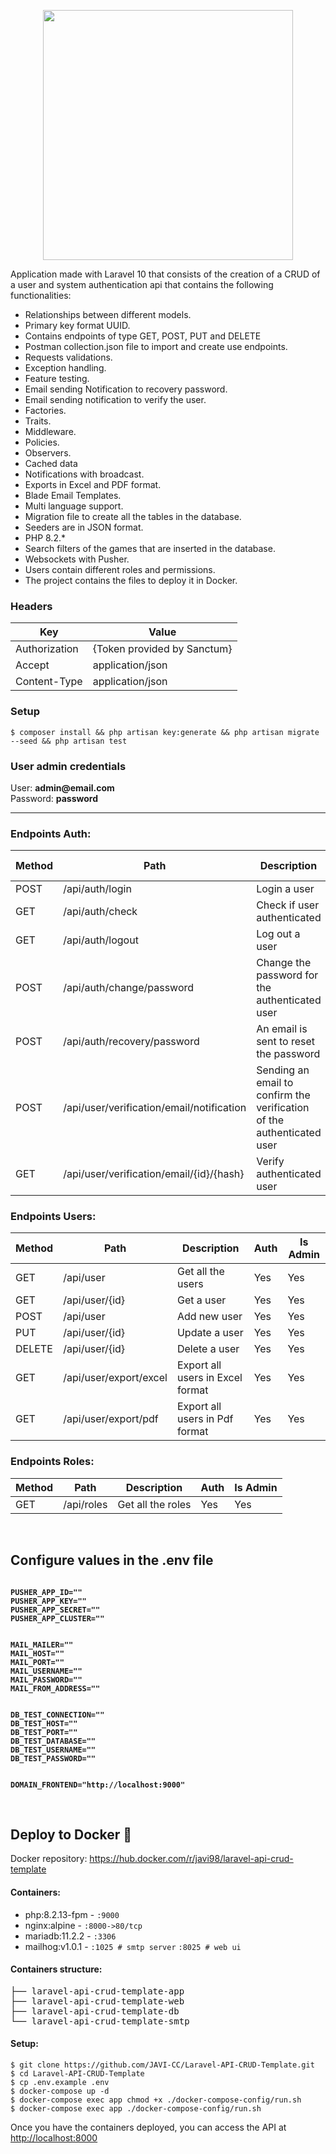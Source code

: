 <p align="center"><img src="https://raw.githubusercontent.com/laravel/art/master/logo-lockup/5%20SVG/2%20CMYK/1%20Full%20Color/laravel-logolockup-cmyk-red.svg" width="400"></p>

<span>Application made with Laravel 10 that consists of the creation of a CRUD of a user and system authentication api that contains the following functionalities:</span>
<ul>
  <li>Relationships between different models.</li>
  <li>Primary key format UUID.</li>
  <li>Contains endpoints of type GET, POST, PUT and DELETE</li>
  <li>Postman collection.json file to import and create use endpoints.</li>
  <li>Requests validations.</li>
  <li>Exception handling.</li>
  <li>Feature testing.</li>
  <li>Email sending Notification to recovery password.</li>
  <li>Email sending notification to verify the user.</li>
  <li>Factories.</li>
  <li>Traits.</li>
  <li>Middleware.</li>
  <li>Policies.</li>
  <li>Observers.</li>
  <li>Cached data</li>
  <li>Notifications with broadcast.</li>
  <li>Exports in Excel and PDF format.</li>
  <li>Blade Email Templates.</li>
  <li>Multi language support.</li>
  <li>Migration file to create all the tables in the database.</li>
  <li>Seeders are in JSON format.</li>
  <li>PHP 8.2.*</li>
  <li>Search filters of the games that are inserted in the database.</li>
  <li>Websockets with Pusher.</li>
  <li>Users contain different roles and permissions.</li>
  <li>The project contains the files to deploy it in Docker.</li> 
</ul> 

<h3>Headers</h3>
<table>
<thead>
<tr>
<th>Key</th>
<th>Value</th>
</tr>
</thead>
<tbody>
<tr>
<td>Authorization</td>
<td>{Token provided by Sanctum}</td>
</tr>
<tr>
<td>Accept</td>
<td>application/json</td>
</tr>
<tr>
<td>Content-Type</td>
<td>application/json</td>
</tr>
</tbody>
</table>

<h3>Setup</h3>
<pre>
<code>$ composer install && php artisan key:generate && php artisan migrate --seed && php artisan test</code>
</pre>

<h3>User admin credentials</h3>
<span>User: <b>admin@email.com</b></span><br>
<span>Password: <b>password</b></span>

<hr>

<h3>Endpoints Auth:</h3>
<table>
<thead>
<tr>
<th>Method</th>
<th>Path</th>
<th>Description</th>
<th>Auth</th>
<th>Is Admin</th>
</tr>
</thead>
<tbody>
<tr>
<td>POST</td>
<td>/api/auth/login</td>
<td>Login a user</td>
<td>No</td>
<td>No</td>
</tr>
<tr>
<td>GET</td>
<td>/api/auth/check</td>
<td>Check if user authenticated</td>
<td>Yes</td>
<td>No</td>
</tr>
<tr>
<td>GET</td>
<td>/api/auth/logout</td>
<td>Log out a user</td>
<td>Yes</td>
<td>No</td>
</tr>
<tr>
<td>POST</td>
<td>/api/auth/change/password</td>
<td>Change the password for the authenticated user</td>
<td>Yes</td>
<td>No</td>
</tr>
<tr>
<td>POST</td>
<td>/api/auth/recovery/password</td>
<td>An email is sent to reset the password</td>
<td>No</td>
<td>No</td>
</tr>
<tr>
<td>POST</td>
<td>/api/user/verification/email/notification</td>
<td>Sending an email to confirm the verification of the authenticated user</td>
<td>Yes</td>
<td>No</td>
</tr>
<tr>
<td>GET</td>
<td>/api/user/verification/email/{id}/{hash}</td>
<td>Verify authenticated user</td>
<td>Yes</td>
<td>No</td>
</tr>
</tbody>
</table>

<h3>Endpoints Users:</h3>
<table>
<thead>
<tr>
<th>Method</th>
<th>Path</th>
<th>Description</th>
<th>Auth</th>
<th>Is Admin</th>
</tr>
</thead>
<tbody>
<tr>
<td>GET</td>
<td>/api/user</td>
<td>Get all the users</td>
<td>Yes</td>
<td>Yes</td>
</tr>
<tr>
<td>GET</td>
<td>/api/user/{id}</td>
<td>Get a user</td>
<td>Yes</td>
<td>Yes</td>
</tr>
<tr>
<td>POST</td>
<td>/api/user</td>
<td>Add new user</td>
<td>Yes</td>
<td>Yes</td>
</tr>
<tr>
<td>PUT</td>
<td>/api/user/{id}</td>
<td>Update a user</td>
<td>Yes</td>
<td>Yes</td>
</tr>
<tr>
<td>DELETE</td>
<td>/api/user/{id}</td>
<td>Delete a user</td>
<td>Yes</td>
<td>Yes</td>
</tr>
<tr>
<td>GET</td>
<td>/api/user/export/excel</td>
<td>Export all users in Excel format</td>
<td>Yes</td>
<td>Yes</td>
</tr>
<tr>
<td>GET</td>
<td>/api/user/export/pdf</td>
<td>Export all users in Pdf format</td>
<td>Yes</td>
<td>Yes</td>
</tr>
</tbody>
</table>

<h3>Endpoints Roles:</h3>
<table>
<thead>
<tr>
<th>Method</th>
<th>Path</th>
<th>Description</th>
<th>Auth</th>
<th>Is Admin</th>
</tr>
</thead>
<tbody>
<tr>
<td>GET</td>
<td>/api/roles</td>
<td>Get all the roles</td>
<td>Yes</td>
<td>Yes</td>
</tr>
</tbody>
</table>

<br>

<h2>Configure values in the .env file</h2>
<pre><code>
<strong>PUSHER_APP_ID=""</strong>
<strong>PUSHER_APP_KEY=""</strong>
<strong>PUSHER_APP_SECRET=""</strong>
<strong>PUSHER_APP_CLUSTER=""</strong>
</code></pre>

<pre><code>
<strong>MAIL_MAILER=""</strong>
<strong>MAIL_HOST=""</strong>
<strong>MAIL_PORT=""</strong>
<strong>MAIL_USERNAME=""</strong>
<strong>MAIL_PASSWORD=""</strong>
<strong>MAIL_FROM_ADDRESS=""</strong>
</code></pre>

<pre><code>
<strong>DB_TEST_CONNECTION=""</strong>
<strong>DB_TEST_HOST=""</strong>
<strong>DB_TEST_PORT=""</strong>
<strong>DB_TEST_DATABASE=""</strong>
<strong>DB_TEST_USERNAME=""</strong>
<strong>DB_TEST_PASSWORD=""</strong>
</code></pre>

<pre><code>
<strong>DOMAIN_FRONTEND="http://localhost:9000"</strong>
</code></pre>

<br>

<h2>Deploy to Docker <g-emoji class="g-emoji" alias="whale" fallback-src="https://github.githubassets.com/images/icons/emoji/unicode/1f433.png">🐳</g-emoji></h2>

<span>Docker repository: <a href="https://hub.docker.com/r/javi98/laravel-api-crud-template" target="_blank">https://hub.docker.com/r/javi98/laravel-api-crud-template</a></span>

<h4>Containers:</h4>
<ul>
<li><span>php:8.2.13-fpm</span> - <code>:9000</code></li>
<li><span>nginx:alpine</span> - <code>:8000->80/tcp</code></li>
<li><span>mariadb:11.2.2</span> - <code>:3306</code></li>
<li><span>mailhog:v1.0.1</span> - <code>:1025 # smtp server</code> <code>:8025 # web ui</code></li>
</ul>

<h4>Containers structure:</h4>
<div class="highlight highlight-source-shell"><pre>├── laravel-api-crud-template-app
├── laravel-api-crud-template-web
├── laravel-api-crud-template-db
└── laravel-api-crud-template-smtp</pre></div>

<h4>Setup:</h4>
<pre>
<code>$ git clone https://github.com/JAVI-CC/Laravel-API-CRUD-Template.git
$ cd Laravel-API-CRUD-Template
$ cp .env.example .env
$ docker-compose up -d
$ docker-compose exec app chmod +x ./docker-compose-config/run.sh
$ docker-compose exec app ./docker-compose-config/run.sh</code>
</pre>

<span>Once you have the containers deployed, you can access the API at </span> <a href="http://localhost:8000" target="_blank">http://localhost:8000</a>
